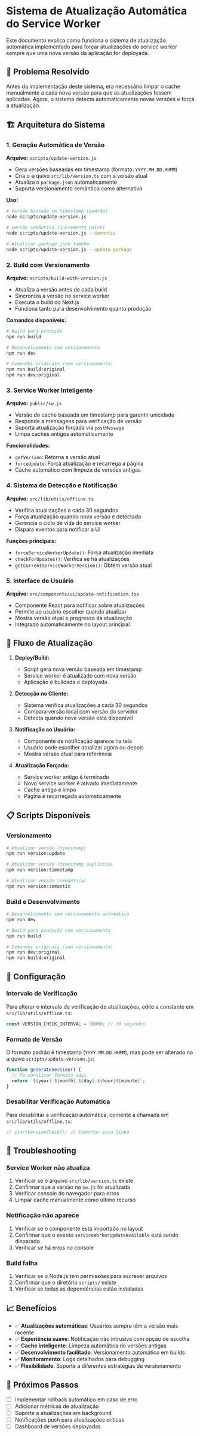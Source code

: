 # Sistema de Atualização Automática do Service Worker

Este documento explica como funciona o sistema de atualização automática implementado para forçar atualizações do service worker sempre que uma nova versão da aplicação for deployada.

## 🎯 Problema Resolvido

Antes da implementação deste sistema, era necessário limpar o cache manualmente a cada nova versão para que as atualizações fossem aplicadas. Agora, o sistema detecta automaticamente novas versões e força a atualização.

## 🏗️ Arquitetura do Sistema

### 1. Geração Automática de Versão

**Arquivo:** `scripts/update-version.js`

- Gera versões baseadas em timestamp (formato: `YYYY.MM.DD.HHMM`)
- Cria o arquivo `src/lib/version.ts` com a versão atual
- Atualiza o `package.json` automaticamente
- Suporta versionamento semântico como alternativa

**Uso:**
```bash
# Versão baseada em timestamp (padrão)
node scripts/update-version.js

# Versão semântica (incrementa patch)
node scripts/update-version.js --semantic

# Atualizar package.json também
node scripts/update-version.js --update-package
```

### 2. Build com Versionamento

**Arquivo:** `scripts/build-with-version.js`

- Atualiza a versão antes de cada build
- Sincroniza a versão no service worker
- Executa o build do Next.js
- Funciona tanto para desenvolvimento quanto produção

**Comandos disponíveis:**
```bash
# Build para produção
npm run build

# Desenvolvimento com versionamento
npm run dev

# Comandos originais (sem versionamento)
npm run build:original
npm run dev:original
```

### 3. Service Worker Inteligente

**Arquivo:** `public/sw.js`

- Versão do cache baseada em timestamp para garantir unicidade
- Responde a mensagens para verificação de versão
- Suporta atualização forçada via `postMessage`
- Limpa caches antigos automaticamente

**Funcionalidades:**
- `getVersion`: Retorna a versão atual
- `forceUpdate`: Força atualização e recarrega a página
- Cache automático com limpeza de versões antigas

### 4. Sistema de Detecção e Notificação

**Arquivo:** `src/lib/utils/offline.ts`

- Verifica atualizações a cada 30 segundos
- Força atualização quando nova versão é detectada
- Gerencia o ciclo de vida do service worker
- Dispara eventos para notificar a UI

**Funções principais:**
- `forceServiceWorkerUpdate()`: Força atualização imediata
- `checkForUpdates()`: Verifica se há atualizações
- `getCurrentServiceWorkerVersion()`: Obtém versão atual

### 5. Interface de Usuário

**Arquivo:** `src/components/ui/update-notification.tsx`

- Componente React para notificar sobre atualizações
- Permite ao usuário escolher quando atualizar
- Mostra versão atual e progresso da atualização
- Integrado automaticamente no layout principal

## 🚀 Fluxo de Atualização

1. **Deploy/Build:**
   - Script gera nova versão baseada em timestamp
   - Service worker é atualizado com nova versão
   - Aplicação é buildada e deployada

2. **Detecção no Cliente:**
   - Sistema verifica atualizações a cada 30 segundos
   - Compara versão local com versão do servidor
   - Detecta quando nova versão está disponível

3. **Notificação ao Usuário:**
   - Componente de notificação aparece na tela
   - Usuário pode escolher atualizar agora ou depois
   - Mostra versão atual para referência

4. **Atualização Forçada:**
   - Service worker antigo é terminado
   - Novo service worker é ativado imediatamente
   - Cache antigo é limpo
   - Página é recarregada automaticamente

## 📋 Scripts Disponíveis

### Versionamento
```bash
# Atualizar versão (timestamp)
npm run version:update

# Atualizar versão (timestamp explícito)
npm run version:timestamp

# Atualizar versão (semântica)
npm run version:semantic
```

### Build e Desenvolvimento
```bash
# Desenvolvimento com versionamento automático
npm run dev

# Build para produção com versionamento
npm run build

# Comandos originais (sem versionamento)
npm run dev:original
npm run build:original
```

## 🔧 Configuração

### Intervalo de Verificação

Para alterar o intervalo de verificação de atualizações, edite a constante em `src/lib/utils/offline.ts`:

```typescript
const VERSION_CHECK_INTERVAL = 30000; // 30 segundos
```

### Formato de Versão

O formato padrão é timestamp (`YYYY.MM.DD.HHMM`), mas pode ser alterado no arquivo `scripts/update-version.js`:

```javascript
function generateVersion() {
  // Personalizar formato aqui
  return `${year}.${month}.${day}.${hour}${minute}`;
}
```

### Desabilitar Verificação Automática

Para desabilitar a verificação automática, comente a chamada em `src/lib/utils/offline.ts`:

```typescript
// startVersionCheck(); // Comentar esta linha
```

## 🐛 Troubleshooting

### Service Worker não atualiza

1. Verificar se o arquivo `src/lib/version.ts` existe
2. Confirmar que a versão no `sw.js` foi atualizada
3. Verificar console do navegador para erros
4. Limpar cache manualmente como último recurso

### Notificação não aparece

1. Verificar se o componente está importado no layout
2. Confirmar que o evento `serviceWorkerUpdateAvailable` está sendo disparado
3. Verificar se há erros no console

### Build falha

1. Verificar se o Node.js tem permissões para escrever arquivos
2. Confirmar que o diretório `scripts/` existe
3. Verificar se todas as dependências estão instaladas

## 📈 Benefícios

- ✅ **Atualizações automáticas**: Usuários sempre têm a versão mais recente
- ✅ **Experiência suave**: Notificação não intrusiva com opção de escolha
- ✅ **Cache inteligente**: Limpeza automática de versões antigas
- ✅ **Desenvolvimento facilitado**: Versionamento automático em builds
- ✅ **Monitoramento**: Logs detalhados para debugging
- ✅ **Flexibilidade**: Suporte a diferentes estratégias de versionamento

## 🔄 Próximos Passos

- [ ] Implementar rollback automático em caso de erro
- [ ] Adicionar métricas de atualização
- [ ] Suporte a atualizações em background
- [ ] Notificações push para atualizações críticas
- [ ] Dashboard de versões deployadas